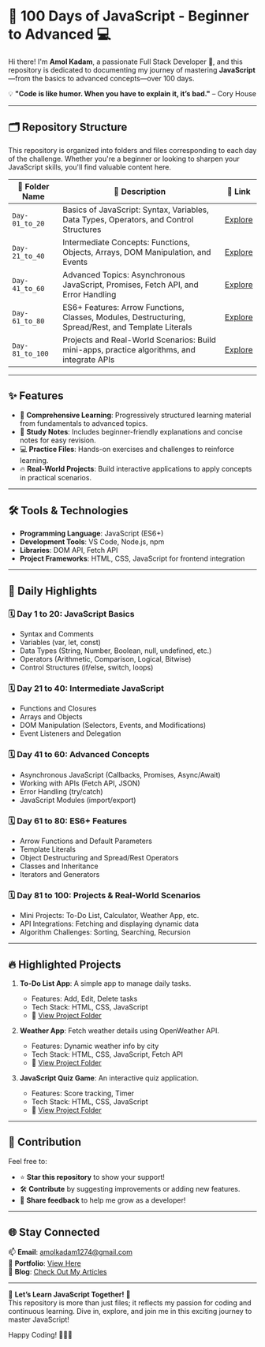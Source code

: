 # 🚀 100 Days of JavaScript - Beginner to Advanced 💻  

Hi there! I'm **Amol Kadam**, a passionate Full Stack Developer 🌟, and this repository is dedicated to documenting my journey of mastering **JavaScript**—from the basics to advanced concepts—over 100 days.  

💡 **"Code is like humor. When you have to explain it, it’s bad."** – Cory House  

---

## 🗂️ Repository Structure  

This repository is organized into folders and files corresponding to each day of the challenge. Whether you're a beginner or looking to sharpen your JavaScript skills, you'll find valuable content here.  

| 📂 Folder Name        | 📖 Description                                                                                   | 🔗 Link            |
|-----------------------|-------------------------------------------------------------------------------------------------|--------------------|
| `Day-01_to_20`        | Basics of JavaScript: Syntax, Variables, Data Types, Operators, and Control Structures          | [Explore](#)      |
| `Day-21_to_40`        | Intermediate Concepts: Functions, Objects, Arrays, DOM Manipulation, and Events                | [Explore](#)      |
| `Day-41_to_60`        | Advanced Topics: Asynchronous JavaScript, Promises, Fetch API, and Error Handling               | [Explore](#)      |
| `Day-61_to_80`        | ES6+ Features: Arrow Functions, Classes, Modules, Destructuring, Spread/Rest, and Template Literals | [Explore](#) |
| `Day-81_to_100`       | Projects and Real-World Scenarios: Build mini-apps, practice algorithms, and integrate APIs     | [Explore](#)      |

---

## ✨ Features  

- 🧠 **Comprehensive Learning**: Progressively structured learning material from fundamentals to advanced topics.  
- 📘 **Study Notes**: Includes beginner-friendly explanations and concise notes for easy revision.  
- 💻 **Practice Files**: Hands-on exercises and challenges to reinforce learning.  
- 🔥 **Real-World Projects**: Build interactive applications to apply concepts in practical scenarios.  

---

## 🛠️ Tools & Technologies  

- **Programming Language**: JavaScript (ES6+)  
- **Development Tools**: VS Code, Node.js, npm  
- **Libraries**: DOM API, Fetch API  
- **Project Frameworks**: HTML, CSS, JavaScript for frontend integration  

---

## 🌟 Daily Highlights  

### 🗓️ **Day 1 to 20**: **JavaScript Basics**  
- Syntax and Comments  
- Variables (var, let, const)  
- Data Types (String, Number, Boolean, null, undefined, etc.)  
- Operators (Arithmetic, Comparison, Logical, Bitwise)  
- Control Structures (if/else, switch, loops)  

### 🗓️ **Day 21 to 40**: **Intermediate JavaScript**  
- Functions and Closures  
- Arrays and Objects  
- DOM Manipulation (Selectors, Events, and Modifications)  
- Event Listeners and Delegation  

### 🗓️ **Day 41 to 60**: **Advanced Concepts**  
- Asynchronous JavaScript (Callbacks, Promises, Async/Await)  
- Working with APIs (Fetch API, JSON)  
- Error Handling (try/catch)  
- JavaScript Modules (import/export)  

### 🗓️ **Day 61 to 80**: **ES6+ Features**  
- Arrow Functions and Default Parameters  
- Template Literals  
- Object Destructuring and Spread/Rest Operators  
- Classes and Inheritance  
- Iterators and Generators  

### 🗓️ **Day 81 to 100**: **Projects & Real-World Scenarios**  
- Mini Projects: To-Do List, Calculator, Weather App, etc.  
- API Integrations: Fetching and displaying dynamic data  
- Algorithm Challenges: Sorting, Searching, Recursion  

---

## 🔥 Highlighted Projects  

1. **To-Do List App**: A simple app to manage daily tasks.  
   - Features: Add, Edit, Delete tasks  
   - Tech Stack: HTML, CSS, JavaScript  
   - 📂 [View Project Folder](#)  

2. **Weather App**: Fetch weather details using OpenWeather API.  
   - Features: Dynamic weather info by city  
   - Tech Stack: HTML, CSS, JavaScript, Fetch API  
   - 📂 [View Project Folder](#)  

3. **JavaScript Quiz Game**: An interactive quiz application.  
   - Features: Score tracking, Timer  
   - Tech Stack: HTML, CSS, JavaScript  
   - 📂 [View Project Folder](#)  

---

## 🤝 Contribution  

Feel free to:  
- ⭐ **Star this repository** to show your support!  
- 🛠️ **Contribute** by suggesting improvements or adding new features.  
- 📝 **Share feedback** to help me grow as a developer!  

---

## 🌐 Stay Connected  

📫 **Email**: [amolkadam1274@gmail.com](mailto:amolkadam1274@gmail.com)  
📄 **Portfolio**: [View Here](#)  
📖 **Blog**: [Check Out My Articles](#)  

---

🚀 **Let’s Learn JavaScript Together!** 🌟  
This repository is more than just files; it reflects my passion for coding and continuous learning. Dive in, explore, and join me in this exciting journey to master JavaScript!  

Happy Coding! 👨‍💻✨  
